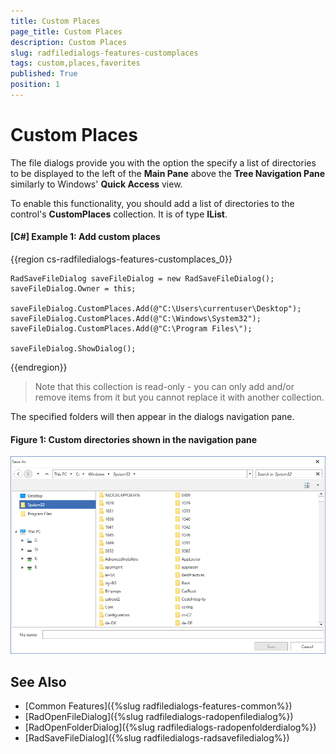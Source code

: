 ```yaml
---
title: Custom Places
page_title: Custom Places
description: Custom Places
slug: radfiledialogs-features-customplaces
tags: custom,places,favorites
published: True
position: 1
---
```


# Custom Places

The file dialogs provide you with the option the specify a list of directories to be displayed to the left of the **Main Pane** above the **Tree Navigation Pane** similarly to Windows' **Quick Access** view.

To enable this functionality, you should add a list of directories to the control's **CustomPlaces** collection. It is of type **IList<string>**.

#### [C#] Example 1: Add custom places

{{region cs-radfiledialogs-features-customplaces_0}}

    RadSaveFileDialog saveFileDialog = new RadSaveFileDialog(); 
    saveFileDialog.Owner = this;

    saveFileDialog.CustomPlaces.Add(@"C:\Users\currentuser\Desktop");
    saveFileDialog.CustomPlaces.Add(@"C:\Windows\System32");
    saveFileDialog.CustomPlaces.Add(@"C:\Program Files\");

    saveFileDialog.ShowDialog();    
{{endregion}}

> Note that this collection is read-only - you can only add and/or remove items from it but you cannot replace it with another collection.

The specified folders will then appear in the dialogs navigation pane.

#### Figure 1: Custom directories shown in the navigation pane

![Custom directories shown in the navigation pane](images/FileDialogs_CustomPlaces.png)

## See Also

* [Common Features]({%slug radfiledialogs-features-common%})
* [RadOpenFileDialog]({%slug radfiledialogs-radopenfiledialog%})
* [RadOpenFolderDialog]({%slug radfiledialogs-radopenfolderdialog%})
* [RadSaveFileDialog]({%slug radfiledialogs-radsavefiledialog%})